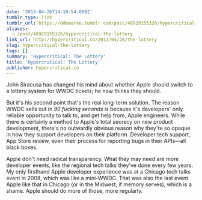 ```yaml
---
date: '2013-04-26T14:10:54.000Z'
tumblr_type: link
tumblr_url: https://ddemaree.tumblr.com/post/48929155326/hypercritical-the-lottery
aliases:
  - /post/48929155326/hypercritical-the-lottery
link_url: http://hypercritical.co/2013/04/26/the-lottery
slug: hypercritical-the-lottery
tags: []
summary: 'Hypercritical: The Lottery'
title: 'Hypercritical: The Lottery'
publisher: hypercritical.co
---
```


John Siracusa has changed his mind about whether Apple should switch to a lottery system for WWDC tickets; he now thinks they should.

But it's his second point that's the real long-term solution. The reason WWDC sells out in _90 fucking seconds_ is because it's developers' only reliable opportunity to talk to, and get help from, Apple engineers. While there is certainly a method to Apple's total secrecy on new product development, there's no outwardly obvious reason why they're so opaque in how they support developers on their platform. Developer tech support, App Store review, even their process for reporting bugs in their APIs—all black boxes.

Apple don't need radical transparency. What they may need are more developer events, like the regional tech talks they've done every few years. My only firsthand Apple developer experience was at a Chicago tech talks event in 2008, which was like a mini-WWDC. That was also the last event Apple like that in Chicago (or in the Midwest, if memory serves), which is a shame. Apple should do more of those, more regularly.